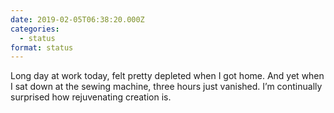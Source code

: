 ```yaml
---
date: 2019-02-05T06:38:20.000Z
categories:
  - status
format: status
---
```

Long day at work today, felt pretty depleted when I got home. And yet when I sat
down at the sewing machine, three hours just vanished. I’m continually surprised
how rejuvenating creation is.
